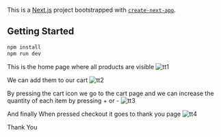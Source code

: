 This is a [Next.js](https://nextjs.org/) project bootstrapped with [`create-next-app`](https://github.com/vercel/next.js/tree/canary/packages/create-next-app).

## Getting Started

```bash
npm install
npm run dev
```
This is the home page where all products are visible
![tt1](https://github.com/user-attachments/assets/489aa512-9212-452a-9eb6-a43aac48e717)

We can add them to our cart 
![tt2](https://github.com/user-attachments/assets/0e811a2a-cf7a-4169-bf37-c713012b536a)

By pressing the cart icon we go to the cart page and we can increase the quantity of each item by pressing + or -
![tt3](https://github.com/user-attachments/assets/909a5f87-b07b-47f5-a016-19709ab28440)

And finally When pressed checkout it goes to thank you page
![tt4](https://github.com/user-attachments/assets/6967f16b-d376-42d9-a62c-9c6e83bb4604)


Thank You

